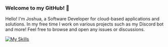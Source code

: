 <h3>Welcome to my GitHub! 👋</h3>

<p>Hello! I'm Joshua, a Software Developer for cloud-based applications and solutions. In my free time I work on various projects such as my Discord bot and more! Feel free to browse and open any issues or discussions.</p>

[![My Skills](https://skillicons.dev/icons?i=python,ts,js,java,html,css,aws,vue,vite,gradle,spring,git,github,bots,mongodb,postman&perline=8)](https://skillicons.dev)

<!--


Removed Icons:
cpp,cs,mysql,docker,linux,discord

Programming Languages Overall:

</details>


Streak and Total Commits:
<a href="#"><img align="center" src="https://streak-stats.demolab.com/?user=jehammer&theme=gotham&hide_border=true&hide_border=true" alt="jehammer github stats" /></a> 

Language Stats:

<a href="#"><img align="center" src="https://github-readme-stats.vercel.app/api/top-langs/?username=jehammer&layout=compact&theme=gotham&hide_border=true" alt="jehammer most use langs"/></a>


Joke: 
<details>
<summary>A joke for your time?</summary>

![Jokes Card](https://readme-jokes.vercel.app/api)

</details>

**joshuahammer/joshuahammer** is a ✨ _special_ ✨ repository because its `README.md` (this file) appears on your GitHub profile.

![](https://img.shields.io/badge/Tool-Github-orange?style=flat&logo=Github)
![GitHub](https://img.shields.io/badge/-GitHub-05122A?style=flat&logo=github)

Sites to use
https://simpleicons.org/
https://shields.io/
https://skillicons.dev
-->
